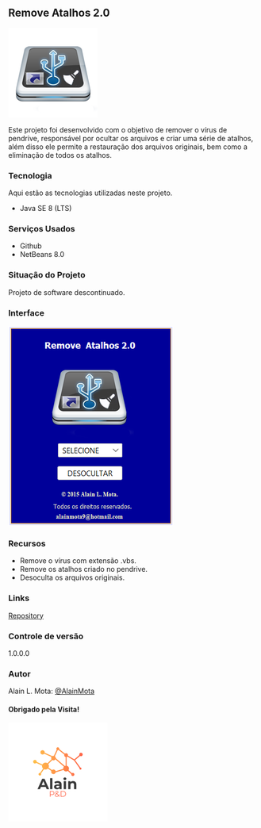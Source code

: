 ## Remove Atalhos 2.0

![logo](FINAL.png)

Este projeto foi desenvolvido com o objetivo de remover o vírus de pendrive, responsável por ocultar os arquivos e criar uma série de atalhos, além disso ele permite a restauração dos arquivos originais, bem como a eliminação de todos os atalhos.

### Tecnologia
Aqui estão as tecnologias utilizadas neste projeto.

* Java SE 8 (LTS)

### Serviços Usados
* Github
* NetBeans 8.0

### Situação do Projeto
Projeto de software descontinuado.

### Interface
![interface](designe_remove.png)

### Recursos
* Remove o vírus com extensão .vbs.
* Remove os atalhos criado no pendrive.
* Desoculta os arquivos originais.

### Links
[Repository](https://github.com/AlainMota9/Remove_Atalhos_2.0)

### Controle de versão
1.0.0.0

### Autor
Alain L. Mota: [@AlainMota](https://github.com/AlainMota9)

#### Obrigado pela Visita!

![logo](logo.png)
